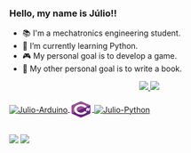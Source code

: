### Hello, my name is Júlio!!

- 📚 I'm a mechatronics engineering student. 
- 🌱 I’m currently learning Python.
- 🎮 My personal goal is to develop a game.
- 📖 My other personal goal is to write a book. 

<div align="center">
  <a href="https://github.com/juliotinti">
  <img height="130em" src="https://github-readme-stats.vercel.app/api?username=juliotinti&show_icons=true&theme=dark&include_all_commits=true&count_private=true"/>
  <img height="130em" src="https://github-readme-stats.vercel.app/api/top-langs/?username=juliotinti&layout=compact&langs_count=7&theme=dark"/>
</div>
<div style="display: inline_block"><br>
  <img align="center" alt="Julio-Arduino" height="30" width="40" src="https://cdn.jsdelivr.net/gh/devicons/devicon/icons/arduino/arduino-original.svg" />
  <img align="center" alt="Julio-Csharp" height="30" width="40" src="https://raw.githubusercontent.com/devicons/devicon/master/icons/csharp/csharp-original.svg">
  <img align="center" alt="Julio-Python" height="30" width="40" src="https://cdn.jsdelivr.net/gh/devicons/devicon/icons/python/python-original.svg" />
</div>

  ##
  
<div> 
  <a href = "mailto:julio_tinti_andrade@hotmail.com"><img src="https://img.shields.io/badge/Microsoft_Outlook-0078D4?style=for-the-badge&logo=microsoft-outlook&logoColor=white" target="_blank"></a>
  <a href="https://www.linkedin.com/in/j%C3%BAlio-tinti-de-andrade-b97374155/" target="_blank"><img src="https://img.shields.io/badge/-LinkedIn-%230077B5?style=for-the-badge&logo=linkedin&logoColor=white" target="_blank"></a> 
    
</div>
